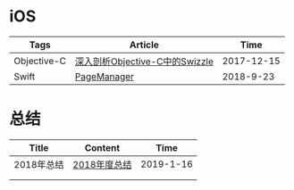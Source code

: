 # iOS

| Tags        | Article                                                      | Time       |
| ----------- | ------------------------------------------------------------ | ---------- |
| Objective-C | <a href="https://github.com/policp/workAnalyze/blob/master/Blog/Objective-C/%E6%B7%B1%E5%85%A5%E5%89%96%E6%9E%90Objective-C%E4%B8%AD%E7%9A%84Swizzle.md">深入剖析Objective-C中的Swizzle</a> | 2017-12-15 |
| Swift       | <a href="https://github.com/policp/page-manager" >PageManager</a> | 2018-9-23  |

# 总结

| Title      | Content                                                      | Time      |
| ---------- | ------------------------------------------------------------ | --------- |
| 2018年总结 | [2018年度总结](https://github.com/policp/workAnalyze/blob/master/Blog/%E6%80%BB%E7%BB%93/2018%E5%B9%B4%E6%80%BB%E7%BB%93.md) | 2019-1-16 |
|            |                                                              |           |
|            |                                                              |           |

